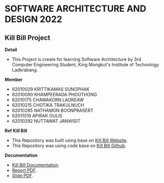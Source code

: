 # SOFTWARE ARCHITECTURE AND DESIGN 2022 

## Kill Bill Project

**Detail**
- This Project is create for learning Software Architecture by 3rd Computer Engineering Student, King Mongkut's Institute of Technology Ladkrabang. 

**Member**
- 62010029 KRITTIKAMAS  SUNOPHAK
- 62010090 KHAMPEERADA  PHOOTHONG
- 62010175 CHAWAKORN    LAOKEAW
- 62010215 CHOTIKA      TRAKULNUCH
- 62010285 NATHAMON     BOONPRASERT
- 62011019 APIRAK       OULIS
- 62010292 NUTTAWAT     JANWISIT  

**Ref Kill Bill**
- This Repository was built using base on [Kill Bill Website](https://docs.killbill.io/).
- This Repository was using code base on [Kill Bill Github](https://github.com/killbill/killbill).

**Documentation**
- [Kill Bill Documentation](https://docs.killbill.io/latest/internal_design.html).
- [Report PDF](https://docs.killbill.io/latest/internal_design.html).
- [Slide PDF](https://docs.killbill.io/latest/internal_design.html).
